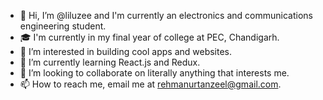 - 👋 Hi, I’m @liluzee and I'm currently an electronics and communications engineering student. 
- 🎓 I'm currently in my final year of college at PEC, Chandigarh.
- 👀 I’m interested in building cool apps and websites.
- 🌱 I’m currently learning React.js and Redux.
- 💞️ I’m looking to collaborate on literally anything that interests me.
- 📫 How to reach me, email me at rehmanurtanzeel@gmail.com.

<!---
liluzee/liluzee is a ✨ special ✨ repository because its `README.md` (this file) appears on your GitHub profile.
You can click the Preview link to take a look at your changes.
--->
